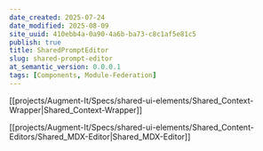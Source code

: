 ```yaml
---
date_created: 2025-07-24
date_modified: 2025-08-09
site_uuid: 410ebb4a-0a90-4a6b-ba73-c8c1af5e81c5
publish: true
title: SharedPromptEditor
slug: shared-prompt-editor
at_semantic_version: 0.0.0.1
tags: [Components, Module-Federation]
---
```

[[projects/Augment-It/Specs/shared-ui-elements/Shared_Context-Wrapper|Shared_Context-Wrapper]]

[[projects/Augment-It/Specs/shared-ui-elements/Shared_Content-Editors/Shared_MDX-Editor|Shared_MDX-Editor]]
